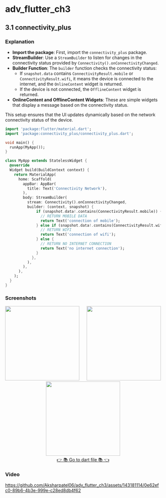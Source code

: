 # adv_flutter_ch3

##  3.1 connectivity_plus

### Explanation
- **Import the package**: First, import the `connectivity_plus` package.
- **StreamBuilder**: Use a `StreamBuilder` to listen for changes in the connectivity status provided by `Connectivity().onConnectivityChanged`.
- **Builder Function**: The `builder` function checks the connectivity status:
  - If `snapshot.data` contains `ConnectivityResult.mobile` or `ConnectivityResult.wifi`, it means the device is connected to the internet, and the `OnlineContent` widget is returned.
  - If the device is not connected, the `OfflineContent` widget is returned.
- **OnlineContent and OfflineContent Widgets**: These are simple widgets that display a message based on the connectivity status.

This setup ensures that the UI updates dynamically based on the network connectivity status of the device.


```dart
import 'package:flutter/material.dart';
import 'package:connectivity_plus/connectivity_plus.dart';

void main() {
  runApp(MyApp());
}

class MyApp extends StatelessWidget {
  @override
  Widget build(BuildContext context) {
    return MaterialApp(
      home: Scaffold(
        appBar: AppBar(
          title: Text('Connectivity Network'),
        ),
        body: StreamBuilder(
          stream: Connectivity().onConnectivityChanged,
          builder: (context, snapshot) {
              if (snapshot.data!.contains(ConnectivityResult.mobile)) {
                // RETURN MOBILE DATA
                return Text('connection of mobile');
              } else if (snapshot.data!.contains(ConnectivityResult.wifi)) {
                // RETURN WIFI
                return Text('connection of wifi');
              } else {  
                // RETURN NO INTERNET CONNECTION
                return Text('no internet connection');
              }
            },
          ),
        ),
      ),
    );
  }
}
```

### Screenshots

<div align="center">
  <img src= "https://github.com/Aksharpatel06/adv_flutter_ch3/assets/143181114/b7b0d9c6-bb5a-42a5-b25f-d1dec3b830ad"  width = 240> &nbsp;&nbsp;&nbsp;&nbsp;
  <img src= "https://github.com/Aksharpatel06/adv_flutter_ch3/assets/143181114/45e4b4bc-9dd6-4e9d-ba46-acf69a49fd63" width = 240> &nbsp;&nbsp;&nbsp;&nbsp;
  <img src= "https://github.com/Aksharpatel06/adv_flutter_ch3/assets/143181114/432d7e5c-0871-471c-bf92-3ecb3b59c7c0" width = 240> &nbsp;&nbsp;&nbsp;&nbsp;
</div>

<div align="center">
  <a href='https://github.com/Aksharpatel06/adv_flutter_ch3/tree/master/lib/ch3/task_1/view/network_error'>👉 📚 Go to dart file 📚 👈</a>
</div>

### Video 

https://github.com/Aksharpatel06/adv_flutter_ch3/assets/143181114/0e62efc0-89b6-4b3e-999e-c28ed8db4f62
